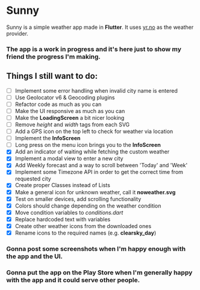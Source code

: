 # Sunny

Sunny is a simple weather app made in **Flutter**.
It uses [yr.no](https://www.yr.no) as the weather provider.

### The app is a work in progress and it's here just to show my friend the progress I'm making.

## Things I still want to do:

- [ ] Implement some error handling when invalid city name is entered
- [ ] Use Geolocator v6 & Geocoding plugins
- [ ] Refactor code as much as you can
- [ ] Make the UI responsive as much as you can
- [ ] Make the **LoadingScreen** a bit nicer looking
- [ ] Remove *height* and *width* tags from each SVG
- [ ] Add a GPS icon on the top left to check for weather via location
- [ ] Implement the **InfoScreen**
- [ ] Long press on the menu icon brings you to the **InfoScreen**
- [x] Add an indicator of waiting while fetching the custom weather
- [x] Implement a modal view to enter a new city
- [x] Add Weekly forecast and a way to scroll between 'Today' and 'Week'
- [x] Implement some Timezone API in order to get the correct time from requested city
- [x] Create proper Classes instead of Lists 
- [x] Make a general icon for unknown weather, call it **noweather.svg**
- [x] Test on smaller devices, add scrolling functionality
- [x] Colors should change depending on the weather condition
- [x] Move condition variables to *conditions.dart*
- [x] Replace hardcoded text with variables
- [x] Create other weather icons from the downloaded ones
- [x] Rename icons to the required names (e.g. **clearsky_day**)

### Gonna post some screenshots when I'm happy enough with the app and the UI.
### Gonna put the app on the Play Store when I'm generally happy with the app and it could serve other people.
